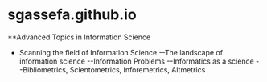 # sgassefa.github.io
**Advanced Topics in Information Science
- Scanning the field of Information Science
--The landscape of information science
--Information Problems
--Informatics as a science
--Bibliometrics, Scientometrics, Inforemetrics, Altmetrics

